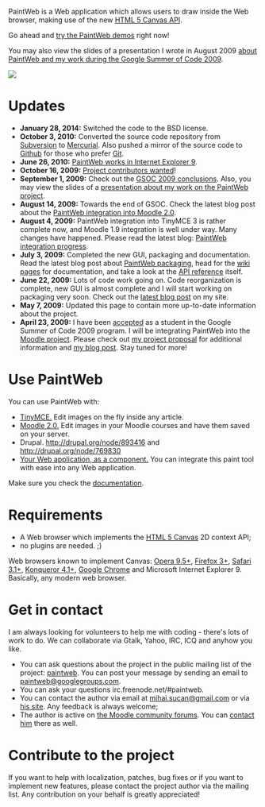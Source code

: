 PaintWeb is a Web application which allows users to draw inside the Web browser, making use of the new [HTML 5 Canvas API](http://www.whatwg.org/specs/web-apps/current-work/multipage/the-canvas-element.html).

Go ahead and [try the PaintWeb demos](http://www.robodesign.ro/paintweb/trunk/demos/) right now!

You may also view the slides of a presentation I wrote in August 2009 [about PaintWeb and my work during the Google Summer of Code 2009](http://www.robodesign.ro/mihai/blog/paintweb-presentation-at-lvle-2009).

[![](http://www.robodesign.ro/paintweb/screenshot_small.jpg)](http://www.robodesign.ro/paintweb/trunk/demos/)

# Updates #

  * **January 28, 2014:** Switched the code to the BSD license.
  * **October 3, 2010:** Converted the source code repository from [Subversion](http://en.wikipedia.org/wiki/Apache_Subversion) to [Mercurial](http://en.wikipedia.org/wiki/Mercurial). Also pushed a mirror of the source code to [Github](http://github.com/mihaisucan/PaintWeb) for those who prefer [Git](http://en.wikipedia.org/wiki/Git_(software)).
  * **June 26, 2010:** [PaintWeb works in Internet Explorer 9](http://www.robodesign.ro/mihai/blog/paintweb-in-internet-explorer).
  * **October 16, 2009:** [Project contributors wanted](http://www.robodesign.ro/mihai/blog/paintweb-contributors-wanted)!
  * **September 1, 2009:** Check out the [GSOC 2009 conclusions](http://www.robodesign.ro/mihai/blog/gsoc-conclusions). Also, you may view the slides of a [presentation about my work on the PaintWeb project](http://www.robodesign.ro/mihai/blog/paintweb-presentation-at-lvle-2009).
  * **August 14, 2009:** Towards the end of GSOC. Check the latest blog post about the [PaintWeb integration into Moodle 2.0](http://www.robodesign.ro/mihai/blog/moodle-2-0-integration).
  * **August 4, 2009:** PaintWeb integration into TinyMCE 3 is rather complete now, and Moodle 1.9 integration is well under way. Many changes have happened. Please read the latest blog: [PaintWeb integration progress](http://www.robodesign.ro/mihai/blog/paintweb-integration-progress).
  * **July 3, 2009:** Completed the new GUI, packaging and documentation. Read the latest blog post about [PaintWeb packaging](http://www.robodesign.ro/mihai/blog/api-reference-and-packaging-for-paintweb), head for the [wiki pages](http://code.google.com/p/paintweb/w/list) for documentation, and take a look at the [API reference](http://www.robodesign.ro/paintweb/trunk/docs/api-ref) itself.
  * **June 22, 2009:** Lots of code work going on. Code reorganization is complete, new GUI is almost complete and I will start working on packaging very soon. Check out the [latest blog post](http://www.robodesign.ro/mihai/blog/paintweb-has-a-new-user-interface) on my site.
  * **May 7, 2009:** Updated this page to contain more up-to-date information about the project.
  * **April 23, 2009:** I have been [accepted](http://socghop.appspot.com/org/home/google/gsoc2009/moodle) as a student in the Google Summer of Code 2009 program. I will be integrating PaintWeb into the [Moodle project](http://www.moodle.org). Please check out [my project proposal](http://docs.moodle.org/en/Development:Paint_tool) for additional information and [my blog post](http://www.robodesign.ro/mihai/blog/google-summer-of-code-for-the-moodle-project). Stay tuned for more!

# Use PaintWeb #

You can use PaintWeb with:

  * [TinyMCE.](UsageInTinyMCE.md) Edit images on the fly inside any article.
  * [Moodle 2.0.](http://docs.moodle.org/en/Development:Paint_tool_integration) Edit images in your Moodle courses and have them saved on your server.
  * Drupal. http://drupal.org/node/893416 and http://drupal.org/node/769830
  * [Your Web application, as a component.](Integration.md) You can integrate this paint tool with ease into any Web application.

Make sure you check the [documentation](DocumentationOverview.md).

# Requirements #

  * A Web browser which implements the [HTML 5 Canvas](http://www.whatwg.org/specs/web-apps/current-work/multipage/the-canvas-element.html) 2D context API;
  * no plugins are needed. ;)

Web browsers known to implement Canvas: [Opera 9.5+](http://opera.com), [Firefox 3+](http://mozilla.com), [Safari 3.1+](http://apple.com/safari), [Konqueror 4.1+](http://konqueror.org), [Google Chrome](http://google.com/chrome) and Microsoft Internet Explorer 9. Basically, any modern web browser.

# Get in contact #

I am always looking for volunteers to help me with coding - there's lots of work to do. We can collaborate via Gtalk, Yahoo, IRC, ICQ and anyhow you like.

  * You can ask questions about the project in the public mailing list of the project: [paintweb](http://groups.google.com/group/paintweb). You can post your message by sending an email to paintweb@googlegroups.com.
  * You can ask your questions irc.freenode.net/#paintweb.
  * You can contact the author via email at mihai.sucan@gmail.com or via [his site](http://www.robodesign.ro/mihai/contact). Any feedback is always welcome;
  * The author is active on [the Moodle community forums](http://moodle.org/course/view.php?id=5). You can [contact him](http://moodle.org/user/view.php?id=832305&course=5) there as well.

# Contribute to the project #

If you want to help with localization, patches, bug fixes or if you want to implement new features, please contact the project author via the mailing list. Any contribution on your behalf is greatly appreciated!